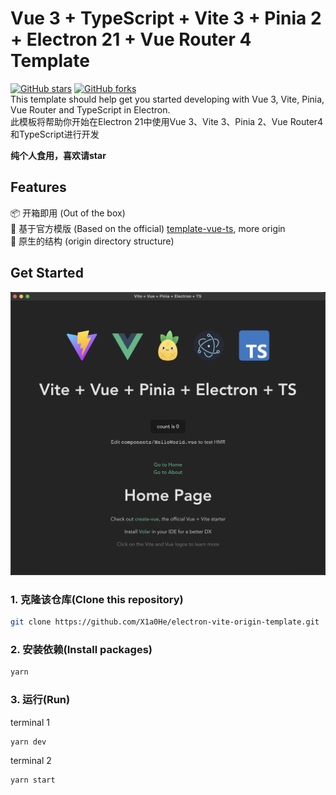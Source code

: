 # Vue 3 + TypeScript + Vite 3 + Pinia 2 + Electron 21 + Vue Router 4 Template
[![GitHub stars](https://img.shields.io/github/stars/X1a0He/electron-vite-origin-template?color=fa6470)](https://github.com/X1a0He/electron-vite-origin-template)
[![GitHub forks](https://img.shields.io/github/forks/X1a0He/electron-vite-origin-template)](https://github.com/X1a0He/electron-vite-origin-template)  
This template should help get you started developing with Vue 3, Vite, Pinia, Vue Router and TypeScript in Electron.<br>
此模板将帮助你开始在Electron 21中使用Vue 3、Vite 3、Pinia 2、Vue Router4 和TypeScript进行开发  

**纯个人食用，喜欢请star**

## Features
📦 开箱即用 (Out of the box)  
🎯 基于官方模版 (Based on the official) [template-vue-ts](https://github.com/vitejs/vite/tree/main/packages/create-vite/template-vue-ts), more origin  
🌱 原生的结构 (origin directory structure)   

## Get Started
![](https://github.com/X1a0He/electron-vite-origin-template/blob/main/public/Snipaste.png)
### 1. 克隆该仓库\(Clone this repository\)
```bash
git clone https://github.com/X1a0He/electron-vite-origin-template.git
```

### 2. 安装依赖\(Install packages\)
```bash
yarn
```

### 3. 运行\(Run\)
terminal 1
```bash
yarn dev
```
terminal 2
```bash
yarn start
```
